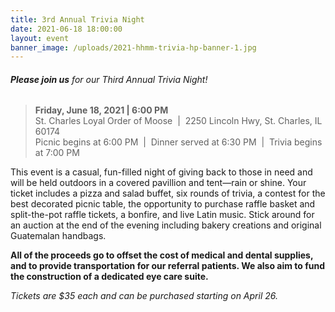 ```yaml
---
title: 3rd Annual Trivia Night
date: 2021-06-18 18:00:00
layout: event
banner_image: /uploads/2021-hhmm-trivia-hp-banner-1.jpg
---
```


###### **Please join us** for our Third Annual Trivia Night\!

> **Friday, June 18, 2021 \| 6:00 PM**<br>St. Charles Loyal Order of Moose&nbsp; \|&nbsp; 2250 Lincoln Hwy, St. Charles, IL 60174<br>Picnic begins at 6:00 PM&nbsp; \|&nbsp; Dinner served at 6:30 PM&nbsp; \|&nbsp; Trivia begins at 7:00 PM

This event is a casual, fun-filled night of giving back to those in need and will be held outdoors in a covered pavillion and tent—rain or shine. Your ticket includes a pizza and salad buffet, six rounds of trivia, a contest for the best decorated picnic table, the opportunity to purchase raffle basket and split-the-pot raffle tickets, a bonfire, and live Latin music. Stick around for an auction at the end of the evening including bakery creations and original Guatemalan handbags.

**All of the proceeds go to offset the cost of medical and dental supplies, and to provide transportation for our referral patients. We also aim to fund the construction of a dedicated eye care suite.**

*Tickets are $35 each and can be purchased starting on April 26.*
